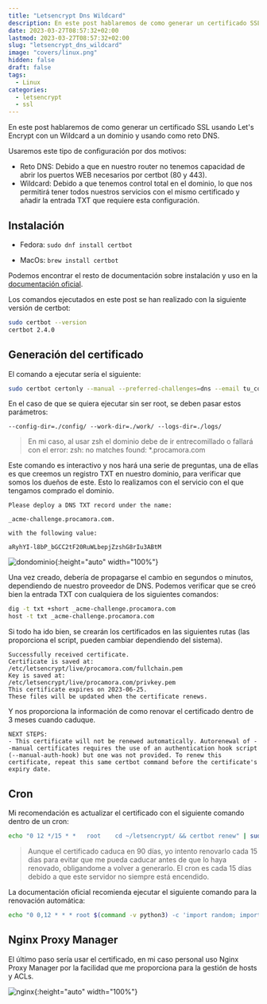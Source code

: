 ```yaml
---
title: "Letsencrypt Dns Wildcard"
description: En este post hablaremos de como generar un certificado SSL usando Let's Encrypt con un Wildcard a un dominio y usando como reto DNS.
date: 2023-03-27T08:57:32+02:00
lastmod: 2023-03-27T08:57:32+02:00
slug: "letsencrypt_dns_wildcard"
image: "covers/linux.png"
hidden: false
draft: false
tags:
  - Linux
categories:
  - letsencrypt
  - ssl
---
```



En este post hablaremos de como generar un certificado SSL usando Let's Encrypt con un Wildcard a un dominio y usando como reto DNS.


Usaremos este tipo de configuración por dos motivos:

- Reto DNS: Debido a que en nuestro router no tenemos capacidad de abrir los puertos WEB necesarios por certbot (80 y 443).
- Wildcard: Debido a que tenemos control total en el dominio, lo que nos permitirá tener todos nuestros servicios con el mismo certificado y añadir la entrada TXT que requiere esta configuración.



## Instalación

- Fedora: `sudo dnf install certbot`

- MacOs: `brew install certbot`

Podemos encontrar el resto de documentación sobre instalación y uso en la [documentación oficial][certbot_eff].


[certbot_eff]: https://certbot.eff.org/instructions?ws=nginx&os=osx&tab=standard


Los comandos ejecutados en este post se han realizado con la siguiente versión de certbot:

```bash
sudo certbot --version
certbot 2.4.0
```

## Generación del certificado

El comando a ejecutar sería el siguiente:


```bash
sudo certbot certonly --manual --preferred-challenges=dns --email tu_correo_electronico --server https://acme-v02.api.letsencrypt.org/directory --agree-tos -d *.procamora.com
```

En el caso de que se quiera ejecutar sin ser root, se deben pasar estos parámetros:

```
--config-dir=./config/ --work-dir=./work/ --logs-dir=./logs/
```


> En mi caso, al usar zsh el dominio debe de ir entrecomillado o fallará con el error:
 zsh: no matches found: *.procamora.com

Este comando es interactivo y nos hará una serie de preguntas, una de ellas es que creemos un registro TXT en nuestro dominio, para verificar que somos los dueños de este. Esto lo realizamos con el servicio con el que tengamos comprado el dominio.


```
Please deploy a DNS TXT record under the name:

_acme-challenge.procamora.com.

with the following value:

aRyhYI-l8bP_bGCC2tF20RuWLbepjZzshG8rIu3ABtM
```


![dondominio](/images/2023/letsencrypt_dns_wildcard_dondominio.png){:height="auto" width="100%"}


Una vez creado, debería de propagarse el cambio en segundos o minutos, dependiendo de nuestro proveedor de DNS. Podemos verificar que se creó bien la entrada TXT con cualquiera de los siguientes comandos:


```bash
dig -t txt +short _acme-challenge.procamora.com
host -t txt _acme-challenge.procamora.com
```

Si todo ha ido bien, se crearán los certificados en las siguientes rutas (las proporciona el script, pueden cambiar dependiendo del sistema).

```
Successfully received certificate.
Certificate is saved at: /etc/letsencrypt/live/procamora.com/fullchain.pem
Key is saved at:         /etc/letsencrypt/live/procamora.com/privkey.pem
This certificate expires on 2023-06-25.
These files will be updated when the certificate renews.
```

Y nos proporciona la información de como renovar el certificado dentro de 3 meses cuando caduque.

```
NEXT STEPS:
- This certificate will not be renewed automatically. Autorenewal of --manual certificates requires the use of an authentication hook script (--manual-auth-hook) but one was not provided. To renew this certificate, repeat this same certbot command before the certificate's expiry date.
```



## Cron

Mi recomendación es actualizar el certificado con el siguiente comando dentro de un cron:

```bash
echo "0 12 */15 * *   root    cd ~/letsencrypt/ && certbot renew" | sudo tee -a /etc/cron.d/letsencrypt
```

> Aunque el certificado caduca en 90 días, yo intento renovarlo cada 15 dias para evitar que me pueda caducar antes de que lo haya renovado, obligandome a volver a generarlo. El cron es cada 15 días debido a que este servidor no siempre está encendido.


La documentación oficial recomienda ejecutar el siguiente comando para la renovación automática:

```bash
echo "0 0,12 * * * root $(command -v python3) -c 'import random; import time; time.sleep(random.random() * 3600)' && sudo $(command -v certbot) renew -q" | sudo tee -a /etc/crontab > /dev/null
```


## Nginx Proxy Manager


El último paso sería usar el certificado, en mi caso personal uso Nginx Proxy Manager por la facilidad que me proporciona para la gestión de hosts y ACLs.

![nginx](/images/2023/letsencrypt_dns_wildcard_nginx.png){:height="auto" width="100%"}


